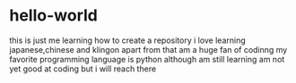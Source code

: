 # hello-world
this is just me learning how to create a repository 
i love learning japanese,chinese and klingon apart from that am a huge fan of codinng 
my favorite programming language is python although am still learning am not yet good at coding but i will reach there
